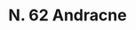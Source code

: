 ---
title: "N. 62 Andracne"
permalink: "/edition/plant062/"
plant-name: "N. 62"
plant-number: "062"
plant-xml: "/assets/xml/plant062.xml"
plant-img1: "/assets/img/plant062_verso.jpg"
plant-img2: "/assets/img/plant062.jpg"
plant-title: "N. 62 Andracne"
plant-wfo-link: ""
plant-kew-link: ""
plant-taxon-content: ""
layout: single-xml
---